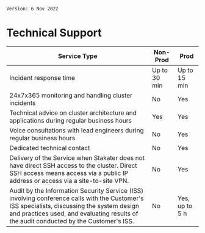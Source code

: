 `Version: 6 Nov 2022`

# Technical Support

Service Type | Non-Prod | Prod
--- | --- | ---
Incident response time | Up to 30 min | Up to 15 min
24x7x365 monitoring and handling cluster incidents | No | Yes
Technical advice on cluster architecture and applications during regular business hours | Yes | Yes
Voice consultations with lead engineers during regular business hours | No | Yes
Dedicated technical contact | No | Yes
Delivery of the Service when Stakater does not have direct SSH access to the cluster. Direct SSH access means access via a public IP address or access via a site-to-site VPN. | No | Yes
Audit by the Information Security Service (ISS) involving conference calls with the Customer's ISS specialists, discussing the system design and practices used, and evaluating results of the audit conducted by the Customer's ISS. | No | Yes, up to 5 h
